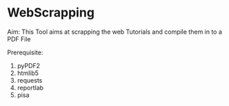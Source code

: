 WebScrapping
============
Aim: 
This Tool aims at scrapping the web Tutorials and compile them in to a PDF File 

Prerequisite: 
  1. pyPDF2
  2. htmlib5
  3. requests
  4. reportlab
  5. pisa
